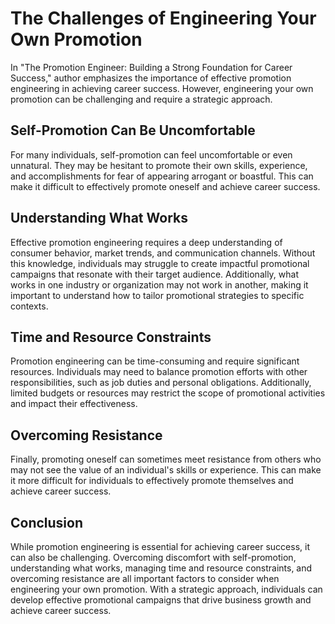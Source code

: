 The Challenges of Engineering Your Own Promotion
==============================================================

In "The Promotion Engineer: Building a Strong Foundation for Career Success," author emphasizes the importance of effective promotion engineering in achieving career success. However, engineering your own promotion can be challenging and require a strategic approach.

Self-Promotion Can Be Uncomfortable
-----------------------------------

For many individuals, self-promotion can feel uncomfortable or even unnatural. They may be hesitant to promote their own skills, experience, and accomplishments for fear of appearing arrogant or boastful. This can make it difficult to effectively promote oneself and achieve career success.

Understanding What Works
------------------------

Effective promotion engineering requires a deep understanding of consumer behavior, market trends, and communication channels. Without this knowledge, individuals may struggle to create impactful promotional campaigns that resonate with their target audience. Additionally, what works in one industry or organization may not work in another, making it important to understand how to tailor promotional strategies to specific contexts.

Time and Resource Constraints
-----------------------------

Promotion engineering can be time-consuming and require significant resources. Individuals may need to balance promotion efforts with other responsibilities, such as job duties and personal obligations. Additionally, limited budgets or resources may restrict the scope of promotional activities and impact their effectiveness.

Overcoming Resistance
---------------------

Finally, promoting oneself can sometimes meet resistance from others who may not see the value of an individual's skills or experience. This can make it more difficult for individuals to effectively promote themselves and achieve career success.

Conclusion
----------

While promotion engineering is essential for achieving career success, it can also be challenging. Overcoming discomfort with self-promotion, understanding what works, managing time and resource constraints, and overcoming resistance are all important factors to consider when engineering your own promotion. With a strategic approach, individuals can develop effective promotional campaigns that drive business growth and achieve career success.
